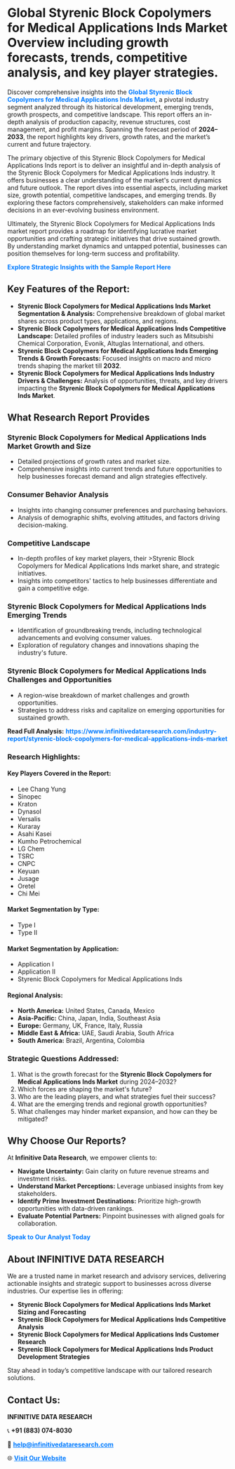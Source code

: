 <h1>Global Styrenic Block Copolymers for Medical Applications Inds Market Overview including growth forecasts, trends, competitive analysis, and key player strategies.</h1>
<p>
Discover comprehensive insights into the 
<a href="https://www.infinitivedataresearch.com/industry-report/styrenic-block-copolymers-for-medical-applications-inds-market" rel="dofollow" style="color: #007BFF; text-decoration: none;"><strong>Global Styrenic Block Copolymers for Medical Applications Inds Market</strong></a>, a pivotal industry segment analyzed through its historical development, emerging trends, growth prospects, and competitive landscape. This report offers an in-depth analysis of production capacity, revenue structures, cost management, and profit margins. Spanning the forecast period of <strong>2024–2033</strong>, the report highlights key drivers, growth rates, and the market’s current and future trajectory.
</p>
<p>
The primary objective of this Styrenic Block Copolymers for Medical Applications Inds report is to deliver an insightful and in-depth analysis of the Styrenic Block Copolymers for Medical Applications Inds industry. It offers businesses a clear understanding of the market's current dynamics and future outlook. The report dives into essential aspects, including market size, growth potential, competitive landscapes, and emerging trends. By exploring these factors comprehensively, stakeholders can make informed decisions in an ever-evolving business environment.
</p>
<p>
Ultimately, the Styrenic Block Copolymers for Medical Applications Inds market report provides a roadmap for identifying lucrative market opportunities and crafting strategic initiatives that drive sustained growth. By understanding market dynamics and untapped potential, businesses can position themselves for long-term success and profitability.
</p>
<p>
<a href="https://www.infinitivedataresearch.com/request-sample/reportId=110727" style="color: #007BFF; text-decoration: none;"><strong>Explore Strategic Insights with the Sample Report Here</strong></a>
</p>

<h2>Key Features of the Report:</h2>
<ul>
<li><strong>Styrenic Block Copolymers for Medical Applications Inds Market Segmentation & Analysis:</strong> Comprehensive breakdown of global market shares across product types, applications, and regions.</li>
<li><strong>Styrenic Block Copolymers for Medical Applications Inds Competitive Landscape:</strong> Detailed profiles of industry leaders such as Mitsubishi Chemical Corporation, Evonik, Altuglas International, and others.</li>
<li><strong>Styrenic Block Copolymers for Medical Applications Inds Emerging Trends & Growth Forecasts:</strong> Focused insights on macro and micro trends shaping the market till <strong>2032</strong>.</li>
<li><strong>Styrenic Block Copolymers for Medical Applications Inds Industry Drivers & Challenges:</strong> Analysis of opportunities, threats, and key drivers impacting the <strong>Styrenic Block Copolymers for Medical Applications Inds Market</strong>.</li>
</ul>

<h2>What Research Report Provides</h2>
<h3>Styrenic Block Copolymers for Medical Applications Inds Market Growth and Size</h3>
<ul>
<li>Detailed projections of growth rates and market size.</li>
<li>Comprehensive insights into current trends and future opportunities to help businesses forecast demand and align strategies effectively.</li>
</ul>

<h3>Consumer Behavior Analysis</h3>
<ul>
<li>Insights into changing consumer preferences and purchasing behaviors.</li>
<li>Analysis of demographic shifts, evolving attitudes, and factors driving decision-making.</li>
</ul>

<h3>Competitive Landscape</h3>
<ul>
<li>In-depth profiles of key market players, their >Styrenic Block Copolymers for Medical Applications Inds market share, and strategic initiatives.</li>
<li>Insights into competitors' tactics to help businesses differentiate and gain a competitive edge.</li>
</ul>

<h3>Styrenic Block Copolymers for Medical Applications Inds Emerging Trends</h3>
<ul>
<li>Identification of groundbreaking trends, including technological advancements and evolving consumer values.</li>
<li>Exploration of regulatory changes and innovations shaping the industry's future.</li>
</ul>

<h3>Styrenic Block Copolymers for Medical Applications Inds Challenges and Opportunities</h3>
<ul>
<li>A region-wise breakdown of market challenges and growth opportunities.</li>
<li>Strategies to address risks and capitalize on emerging opportunities for sustained growth.</li>
</ul>
<p><strong>Read Full Analysis:</strong> <a href="https://www.infinitivedataresearch.com/industry-report/styrenic-block-copolymers-for-medical-applications-inds-market" rel="dofollow" style="color: #007BFF; text-decoration: none;"><strong>https://www.infinitivedataresearch.com/industry-report/styrenic-block-copolymers-for-medical-applications-inds-market</strong></a></p>
<h3>Research Highlights:</h3>
<h4>Key Players Covered in the Report:</h4>
<ul><li>Lee Chang Yung</li><li>Sinopec</li><li>Kraton</li><li>Dynasol</li><li>Versalis</li><li>Kuraray</li><li>Asahi Kasei</li><li>Kumho Petrochemical</li><li>LG Chem</li><li>TSRC</li><li>CNPC</li><li>Keyuan</li><li>Jusage</li><li>Oretel</li><li>Chi Mei</li></ul>
<h4>Market Segmentation by Type:</h4>
<ul><li>Type I</li><li>Type II</li></ul>
<h4>Market Segmentation by Application:</h4>
<ul><li>Application I</li><li>Application II</li><li>Styrenic Block Copolymers for Medical Applications Inds</li></ul>

<h4>Regional Analysis:</h4>
<ul>
<li><strong>North America:</strong> United States, Canada, Mexico</li>
<li><strong>Asia-Pacific:</strong> China, Japan, India, Southeast Asia</li>
<li><strong>Europe:</strong> Germany, UK, France, Italy, Russia</li>
<li><strong>Middle East & Africa:</strong> UAE, Saudi Arabia, South Africa</li>
<li><strong>South America:</strong> Brazil, Argentina, Colombia</li>
</ul>

<h3>Strategic Questions Addressed:</h3>
<ol>
<li>What is the growth forecast for the <strong>Styrenic Block Copolymers for Medical Applications Inds Market</strong> during 2024–2032?</li>
<li>Which forces are shaping the market's future?</li>
<li>Who are the leading players, and what strategies fuel their success?</li>
<li>What are the emerging trends and regional growth opportunities?</li>
<li>What challenges may hinder market expansion, and how can they be mitigated?</li>
</ol>

<h2>Why Choose Our Reports?</h2>
<p>At <strong>Infinitive Data Research</strong>, we empower clients to:</p>
<ul>
<li><strong>Navigate Uncertainty:</strong> Gain clarity on future revenue streams and investment risks.</li>
<li><strong>Understand Market Perceptions:</strong> Leverage unbiased insights from key stakeholders.</li>
<li><strong>Identify Prime Investment Destinations:</strong> Prioritize high-growth opportunities with data-driven rankings.</li>
<li><strong>Evaluate Potential Partners:</strong> Pinpoint businesses with aligned goals for collaboration.</li>
</ul>
<p><a href="https://www.infinitivedataresearch.com/industry-report/styrenic-block-copolymers-for-medical-applications-inds-market" rel="dofollow" style="color: #007BFF; text-decoration: none;"><strong>Speak to Our Analyst Today</strong></a></p>

<h2>About INFINITIVE DATA RESEARCH</h2>
<p>We are a trusted name in market research and advisory services, delivering actionable insights and strategic support to businesses across diverse industries. Our expertise lies in offering:</p>
<ul>
<li><strong>Styrenic Block Copolymers for Medical Applications Inds Market Sizing and Forecasting</strong></li>
<li><strong>Styrenic Block Copolymers for Medical Applications Inds Competitive Analysis</strong></li>
<li><strong>Styrenic Block Copolymers for Medical Applications Inds Customer Research</strong></li>
<li><strong>Styrenic Block Copolymers for Medical Applications Inds Product Development Strategies</strong></li>
</ul>
<p>Stay ahead in today’s competitive landscape with our tailored research solutions.</p>

<h2>Contact Us:</h2>
<p><strong>INFINITIVE DATA RESEARCH</strong></p>
<p>📞 <strong>+91 (883) 074-8030</strong></p>
<p>📧 <strong><a href="mailto:help@infinitivedataresearch.com" style="color: #007BFF;">help@infinitivedataresearch.com</a></strong></p>
<p>🌐 <strong><a href="https://www.infinitivedataresearch.com" rel="dofollow" style="color: #007BFF;">Visit Our Website</a></strong></p>